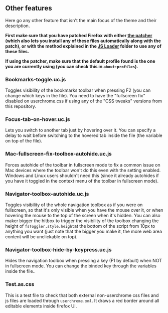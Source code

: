 <h2>Other features</h2>
<p>Here go any other feature that isn't the main focus of the theme and their description.</p>

<b>First make sure that you have patched Firefox with either <a href="https://github.com/Izheil/Quantum-Nox-Firefox-Dark-Full-Theme/releases">the patcher</a> (which also lets you install any of these files automatically along with the patch), or with the method explained in the <a href="https://github.com/Izheil/Quantum-Nox-Firefox-Dark-Full-Theme/tree/master/Multirow%20and%20other%20functions/JS%20Loader">JS Loader</a> folder to use any of these files.</b>

<b>If using the patcher, make sure that the default profile found is the one you are currently using (you can check this in <code>about:profiles</code>).</b>

<h3>Bookmarks-toggle.uc.js</h3>
<p>Toggles visibility of the bookmarks toolbar when pressing F2 (you can change which keys in the file). You need to have the "fullscreen fix" disabled on userchrome.css if using any of the "CSS tweaks" versions from this repository.</p>

<h3>Focus-tab-on-hover.uc.js</h3>
<p>Lets you switch to another tab just by hovering over it. You can specify a delay to wait before switching to the hovered tab inside the file (the variable on top of the file).</p>

<h3>Mac-fullscreen-fix-toolbox-autohide.uc.js</h3>
<p>Forces autohide of the toolbar in fullscreen mode to fix a common issue on Mac devices where the toolbar won't do this even with the setting enabled. Windows and Linux users shouldn't need this (since it already autohides if you have it toggled in the context menu of the toolbar in fullscreen mode).</p>

<h3>Navigator-toolbox-autohide.uc.js</h3>
<p>Toggles visibility of the whole navigation toolbox as if you were on fullscreen, so that it's only visible when you have the mouse over it, or when hovering the mouse to the top of the screen when it's hidden. You can also maker bigger the hitbox to trigger the visibility of the toolbox changing the height of <code>fsToggler.style.height</code>at the bottom of the script from 10px to anything you want (just note that the bigger you make it, the more web area content will be unclickable on top).</p>

<h3>Navigator-toolbox-hide-by-keypress.uc.js</h3>
<p>Hides the navigation toolbox when pressing a key (F1 by default) when NOT in fullscreen mode. You can change the binded key through the variables inside the file..</p>

<h3>Test.as.css</h3>
<p>This is a test file to check that both external non-userchrome css files and js files are loaded through <code>userchrome.xml</code>. It draws a red border around all editable elements inside firefox UI.</p>